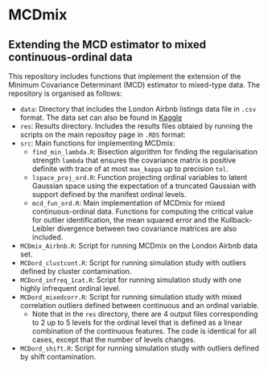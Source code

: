 # MCDmix
## Extending the MCD estimator to mixed continuous-ordinal data

This repository includes functions that implement the extension of the Minimum Covariance Determinant (MCD) estimator to mixed-type data. The repository is organised as follows:

* `data`: Directory that includes the London Airbnb listings data file in `.csv` format. The data set can also be found in [Kaggle](https://www.kaggle.com/datasets/thedevastator/airbnb-prices-in-european-cities/data)
* `res`: Results directory. Includes the results files obtaied by running the scripts on the main repositoy page in `.RDS` format:
* `src`: Main functions for implementing MCDmix:
    * `find_min_lambda.R`: Bisection algorithm for finding the regularisation strength `lambda` that ensures the covariance matrix is positive definite with trace of at most `max_kappa` up to precision `tol`.
    * `lspace_proj_ord.R`: Function projecting ordinal variables to latent Gaussian space using the expectation of a truncated Gaussian with support defined by the manifest ordinal levels.
    * `mcd_fun_ord.R`: Main implementation of MCDmix for mixed continuous-ordinal data. Functions for computing the critical value for outlier identification, the mean squared error and the Kullback-Leibler divergence between two covariance matrices are also included.
* `MCDmix_Airbnb.R`: Script for running MCDmix on the London Airbnb data set.
* `MCDord_clustcont.R`: Script for running simulation study with outliers defined by cluster contamination.
* `MCDord_infreq_1cat.R`: Script for running simulation study with one highly infrequent ordinal level.
* `MCDord_mixedcorr.R`: Script for running simulation study with mixed correlation outliers defined between continuous and an ordinal variable.
    * Note that in the `res` directory, there are 4 output files corresponding to 2 up to 5 levels for the ordinal level that is defined as a linear combination of the continuous features. The code is identical for all cases, except that the number of levels changes.
* `MCDord_shift.R`: Script for running simulation study with outliers defined by shift contamination.

